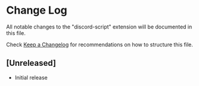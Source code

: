 # Change Log

All notable changes to the "discord-script" extension will be documented in this file.

Check [Keep a Changelog](http://keepachangelog.com/) for recommendations on how to structure this file.

## [Unreleased]

- Initial release